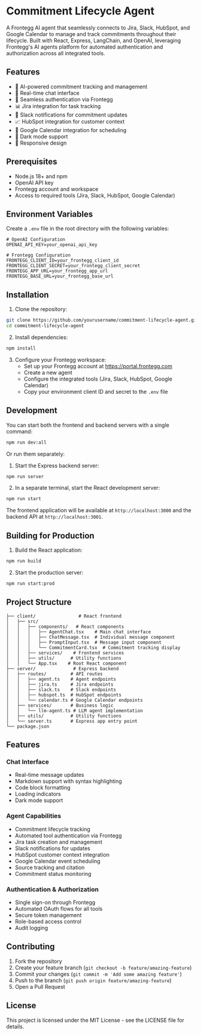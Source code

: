 # Commitment Lifecycle Agent

A Frontegg AI agent that seamlessly connects to Jira, Slack, HubSpot, and Google Calendar to manage and track commitments throughout their lifecycle. Built with React, Express, LangChain, and OpenAI, leveraging Frontegg's AI agents platform for automated authentication and authorization across all integrated tools.

## Features

- 🤖 AI-powered commitment tracking and management
- 🔄 Real-time chat interface
- 🔐 Seamless authentication via Frontegg
- 📊 Jira integration for task tracking
- 💬 Slack notifications for commitment updates
- 📈 HubSpot integration for customer context
- 📅 Google Calendar integration for scheduling
- 🌙 Dark mode support
- 📱 Responsive design

## Prerequisites

- Node.js 18+ and npm
- OpenAI API key
- Frontegg account and workspace
- Access to required tools (Jira, Slack, HubSpot, Google Calendar)

## Environment Variables

Create a `.env` file in the root directory with the following variables:

```env
# OpenAI Configuration
OPENAI_API_KEY=your_openai_api_key

# Frontegg Configuration
FRONTEGG_CLIENT_ID=your_frontegg_client_id
FRONTEGG_CLIENT_SECRET=your_frontegg_client_secret
FRONTEGG_APP_URL=your_frontegg_app_url
FRONTEGG_BASE_URL=your_frontegg_base_url
```

## Installation

1. Clone the repository:
```bash
git clone https://github.com/yourusername/commitment-lifecycle-agent.git
cd commitment-lifecycle-agent
```

2. Install dependencies:
```bash
npm install
```

3. Configure your Frontegg workspace:
   - Set up your Frontegg account at https://portal.frontegg.com
   - Create a new agent
   - Configure the integrated tools (Jira, Slack, HubSpot, Google Calendar)
   - Copy your environment client ID and secret to the `.env` file

## Development

You can start both the frontend and backend servers with a single command:
```bash
npm run dev:all
```

Or run them separately:

1. Start the Express backend server:
```bash
npm run server
```

2. In a separate terminal, start the React development server:
```bash
npm run start
```

The frontend application will be available at `http://localhost:3000` and the backend API at `http://localhost:3001`.

## Building for Production

1. Build the React application:
```bash
npm run build
```

2. Start the production server:
```bash
npm run start:prod
```

## Project Structure

```
├── client/                # React frontend
│   ├── src/
│   │   ├── components/   # React components
│   │   │   ├── AgentChat.tsx    # Main chat interface
│   │   │   ├── ChatMessage.tsx  # Individual message component
│   │   │   ├── PromptInput.tsx  # Message input component
│   │   │   └── CommitmentCard.tsx  # Commitment tracking display
│   │   ├── services/    # Frontend services
│   │   ├── utils/      # Utility functions
│   │   └── App.tsx    # Root React component
├── server/              # Express backend
│   ├── routes/         # API routes
│   │   ├── agent.ts    # Agent endpoints
│   │   ├── jira.ts     # Jira endpoints
│   │   ├── slack.ts    # Slack endpoints
│   │   ├── hubspot.ts  # HubSpot endpoints
│   │   └── calendar.ts # Google Calendar endpoints
│   ├── services/       # Business logic
│   │   └── llm-agent.ts # LLM agent implementation
│   ├── utils/          # Utility functions
│   └── server.ts       # Express app entry point
└── package.json
```

## Features

### Chat Interface
- Real-time message updates
- Markdown support with syntax highlighting
- Code block formatting
- Loading indicators
- Dark mode support

### Agent Capabilities
- Commitment lifecycle tracking
- Automated tool authentication via Frontegg
- Jira task creation and management
- Slack notifications for updates
- HubSpot customer context integration
- Google Calendar event scheduling
- Source tracking and citation
- Commitment status monitoring

### Authentication & Authorization
- Single sign-on through Frontegg
- Automated OAuth flows for all tools
- Secure token management
- Role-based access control
- Audit logging

## Contributing

1. Fork the repository
2. Create your feature branch (`git checkout -b feature/amazing-feature`)
3. Commit your changes (`git commit -m 'Add some amazing feature'`)
4. Push to the branch (`git push origin feature/amazing-feature`)
5. Open a Pull Request

## License

This project is licensed under the MIT License - see the LICENSE file for details. 